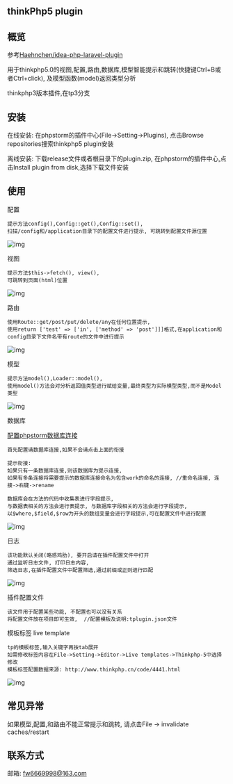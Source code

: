 thinkPhp5 plugin
------------------------------

## 概览

参考[Haehnchen/idea-php-laravel-plugin](https://github.com/Haehnchen/idea-php-laravel-plugin)

用于thinkphp5.0的视图,配置,路由,数据库,模型智能提示和跳转(快捷键Ctrl+B或者Ctrl+click), 及模型函数(model)返回类型分析

thinkphp3版本插件,在tp3分支

## 安装

在线安装: 在phpstorm的插件中心(File->Setting->Plugins), 点击Browse repositories搜索thinkphp5 plugin安装

离线安装: 下载release文件或者根目录下的plugin.zip, 在phpstorm的插件中心,点击Install plugin from disk,选择下载文件安装

## 使用

配置
    
    提示方法config(),Config::get(),Config::set(),
    扫描/config和/application目录下的配置文件进行提示, 可跳转到配置文件源位置
![img](https://github.com/fw6669998/Thinkphp5-Plugin/blob/master/img/config.gif)

视图

    提示方法$this->fetch(), view(),
    可跳转到页面(html)位置
![img](https://github.com/fw6669998/Thinkphp5-Plugin/blob/master/img/view.gif)
    
路由
    
    使用Route::get/post/put/delete/any在任何位置提示, 
    使用return ['test' => ['in', ['method' => 'post']]]格式,在application和config目录下文件名带有route的文件中进行提示
![img](https://github.com/fw6669998/Thinkphp5-Plugin/blob/master/img/route.gif)
    
模型
    
    提示方法model(),Loader::model(),
    使用model()方法会对分析返回值类型进行赋给变量,最终类型为实际模型类型,而不是Model类型
![img](https://github.com/fw6669998/Thinkphp5-Plugin/blob/master/img/model.gif)

数据库

[配置phpstorm数据库连接](https://jingyan.baidu.com/article/0a52e3f4cee074bf62ed7208.html)

    首先配置请数据库连接,如果不会请点击上面的衔接
    
    提示衔接:
    如果只有一条数据库连接,则该数据库为提示连接, 
    如果有多条连接将需要提示的数据库连接命名为包含work的命名的连接, //重命名连接, 连接->右键->rename
     
    数据库会在方法的代码中收集表进行字段提示,
    与数据表相关的方法会进行表提示, 与数据库字段相关的方法会进行字段提示, 
    以$where,$field,$row为开头的数组变量会进行字段提示,可在配置文件中进行配置
![img](https://github.com/fw6669998/Thinkphp5-Plugin/blob/master/img/db.gif)

日志
    
    该功能默认关闭(略感鸡肋), 要开启请在插件配置文件中打开
    通过监听日志文件, 打印日志内容,
    筛选日志,在插件配置文件中配置筛选,通过前缀或正则进行匹配  
![img](https://github.com/fw6669998/Thinkphp5-Plugin/blob/master/img/log.gif)
     
插件配置文件
    
    该文件用于配置某些功能, 不配置也可以没有关系
    将配置文件放在项目即可生效,  //配置模板及说明:tplugin.json文件

模板标签 live template
    
    tp的模板标签,输入关键字再按tab展开
    如需修改标签内容在File->Setting->Editor->Live templates->Thinkphp-5中选择修改
    模板标签配置数据来源: http://www.thinkphp.cn/code/4441.html
![img](https://github.com/fw6669998/Thinkphp5-Plugin/blob/master/img/tplt.gif)

## 常见异常
如果模型,配置,和路由不能正常提示和跳转, 请点击File -> invalidate caches/restart 
    
## 联系方式

邮箱: fw6669998@163.com